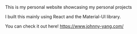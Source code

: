 This is my personal website showcasing my personal projects

I built this mainly using React and the Material-UI library. 

You can check it out here!
https://www.johnny-yang.com/